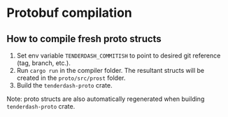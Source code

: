 # Protobuf compilation

## How to compile fresh proto structs

1. Set env variable `TENDERDASH_COMMITISH` to point to desired git reference (tag, branch, etc.).
2. Run `cargo run` in the compiler folder. The resultant structs will be created in the `proto/src/prost` folder.
3. Build the `tenderdash-proto` crate.

Note: proto structs are also automatically regenerated when building `tenderdash-proto` crate.
